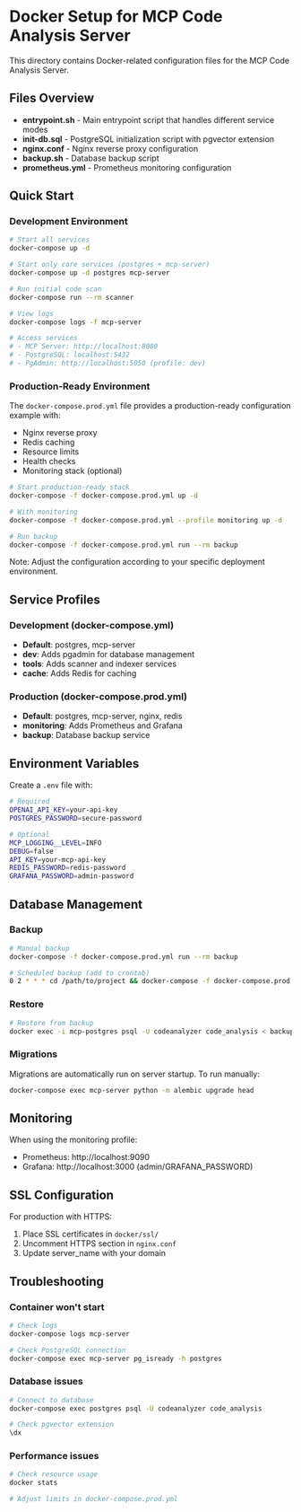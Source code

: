 # Docker Setup for MCP Code Analysis Server

This directory contains Docker-related configuration files for the MCP Code Analysis Server.

## Files Overview

- **entrypoint.sh** - Main entrypoint script that handles different service modes
- **init-db.sql** - PostgreSQL initialization script with pgvector extension
- **nginx.conf** - Nginx reverse proxy configuration
- **backup.sh** - Database backup script
- **prometheus.yml** - Prometheus monitoring configuration

## Quick Start

### Development Environment

```bash
# Start all services
docker-compose up -d

# Start only core services (postgres + mcp-server)
docker-compose up -d postgres mcp-server

# Run initial code scan
docker-compose run --rm scanner

# View logs
docker-compose logs -f mcp-server

# Access services
# - MCP Server: http://localhost:8080
# - PostgreSQL: localhost:5432
# - PgAdmin: http://localhost:5050 (profile: dev)
```

### Production-Ready Environment

The `docker-compose.prod.yml` file provides a production-ready configuration example with:
- Nginx reverse proxy
- Redis caching
- Resource limits
- Health checks
- Monitoring stack (optional)

```bash
# Start production-ready stack
docker-compose -f docker-compose.prod.yml up -d

# With monitoring
docker-compose -f docker-compose.prod.yml --profile monitoring up -d

# Run backup
docker-compose -f docker-compose.prod.yml run --rm backup
```

Note: Adjust the configuration according to your specific deployment environment.

## Service Profiles

### Development (docker-compose.yml)
- **Default**: postgres, mcp-server
- **dev**: Adds pgadmin for database management
- **tools**: Adds scanner and indexer services
- **cache**: Adds Redis for caching

### Production (docker-compose.prod.yml)
- **Default**: postgres, mcp-server, nginx, redis
- **monitoring**: Adds Prometheus and Grafana
- **backup**: Database backup service

## Environment Variables

Create a `.env` file with:

```bash
# Required
OPENAI_API_KEY=your-api-key
POSTGRES_PASSWORD=secure-password

# Optional
MCP_LOGGING__LEVEL=INFO
DEBUG=false
API_KEY=your-mcp-api-key
REDIS_PASSWORD=redis-password
GRAFANA_PASSWORD=admin-password
```

## Database Management

### Backup
```bash
# Manual backup
docker-compose -f docker-compose.prod.yml run --rm backup

# Scheduled backup (add to crontab)
0 2 * * * cd /path/to/project && docker-compose -f docker-compose.prod.yml run --rm backup
```

### Restore
```bash
# Restore from backup
docker exec -i mcp-postgres psql -U codeanalyzer code_analysis < backup.sql
```

### Migrations
Migrations are automatically run on server startup. To run manually:
```bash
docker-compose exec mcp-server python -m alembic upgrade head
```

## Monitoring

When using the monitoring profile:
- Prometheus: http://localhost:9090
- Grafana: http://localhost:3000 (admin/GRAFANA_PASSWORD)

## SSL Configuration

For production with HTTPS:

1. Place SSL certificates in `docker/ssl/`
2. Uncomment HTTPS section in `nginx.conf`
3. Update server_name with your domain

## Troubleshooting

### Container won't start
```bash
# Check logs
docker-compose logs mcp-server

# Check PostgreSQL connection
docker-compose exec mcp-server pg_isready -h postgres
```

### Database issues
```bash
# Connect to database
docker-compose exec postgres psql -U codeanalyzer code_analysis

# Check pgvector extension
\dx
```

### Performance issues
```bash
# Check resource usage
docker stats

# Adjust limits in docker-compose.prod.yml
```

